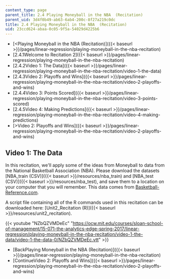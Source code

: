 ```yaml
---
content_type: page
parent_title: 2.4 Playing Moneyball in the NBA  (Recitation)
parent_uid: 3d4f0b49-ab63-6ab4-200c-8f27a219c0dc
title: 2.4 Playing Moneyball in the NBA  (Recitation)
uid: 23ccd624-abaa-0c05-9f5a-54029d4225b6
---
```


*   [<Playing Moneyball in the NBA (Recitation)]({{< baseurl >}}/pages/linear-regression/playing-moneyball-in-the-nba-recitation)
*   [2.4.1Welcome to Recitation 2]({{< baseurl >}}/pages/linear-regression/playing-moneyball-in-the-nba-recitation)
*   [2.4.2Video 1: The Data]({{< baseurl >}}/pages/linear-regression/playing-moneyball-in-the-nba-recitation/video-1-the-data)
*   [2.4.3Video 2: Playoffs and Wins]({{< baseurl >}}/pages/linear-regression/playing-moneyball-in-the-nba-recitation/video-2-playoffs-and-wins)
*   [2.4.4Video 3: Points Scored]({{< baseurl >}}/pages/linear-regression/playing-moneyball-in-the-nba-recitation/video-3-points-scored)
*   [2.4.5Video 4: Making Predictions]({{< baseurl >}}/pages/linear-regression/playing-moneyball-in-the-nba-recitation/video-4-making-predictions)
*   [\>Video 2: Playoffs and Wins]({{< baseurl >}}/pages/linear-regression/playing-moneyball-in-the-nba-recitation/video-2-playoffs-and-wins)

Video 1: The Data
-----------------

In this recitation, we'll apply some of the ideas from Moneyball to data from the National Basketball Association (NBA). Please download the datasets [NBA\_train (CSV)]({{< baseurl >}}/resources/nba_train) and [NBA\_test (CSV)]({{< baseurl >}}/resources/nba_test), and save them to a location on your computer that you will remember. This data comes from [Basketball-Reference.com](http://www.basketball-reference.com/).

A script file containing all of the R commands used in this recitation can be downloaded here: [Unit2\_Recitation (R)]({{< baseurl >}}/resources/unit2_recitation).

{{< youtube "NZbQZVMDeEc" "https://ocw.mit.edu/courses/sloan-school-of-management/15-071-the-analytics-edge-spring-2017/linear-regression/playing-moneyball-in-the-nba-recitation/video-1-the-data/video-1-the-data-0/NZbQZVMDeEc.vtt" >}}

*   [BackPlaying Moneyball in the NBA (Recitation)]({{< baseurl >}}/pages/linear-regression/playing-moneyball-in-the-nba-recitation)
*   [ContinueVideo 2: Playoffs and Wins]({{< baseurl >}}/pages/linear-regression/playing-moneyball-in-the-nba-recitation/video-2-playoffs-and-wins)